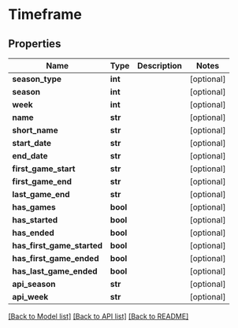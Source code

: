 # Timeframe

## Properties
Name | Type | Description | Notes
------------ | ------------- | ------------- | -------------
**season_type** | **int** |  | [optional] 
**season** | **int** |  | [optional] 
**week** | **int** |  | [optional] 
**name** | **str** |  | [optional] 
**short_name** | **str** |  | [optional] 
**start_date** | **str** |  | [optional] 
**end_date** | **str** |  | [optional] 
**first_game_start** | **str** |  | [optional] 
**first_game_end** | **str** |  | [optional] 
**last_game_end** | **str** |  | [optional] 
**has_games** | **bool** |  | [optional] 
**has_started** | **bool** |  | [optional] 
**has_ended** | **bool** |  | [optional] 
**has_first_game_started** | **bool** |  | [optional] 
**has_first_game_ended** | **bool** |  | [optional] 
**has_last_game_ended** | **bool** |  | [optional] 
**api_season** | **str** |  | [optional] 
**api_week** | **str** |  | [optional] 

[[Back to Model list]](../README.md#documentation-for-models) [[Back to API list]](../README.md#documentation-for-api-endpoints) [[Back to README]](../README.md)


